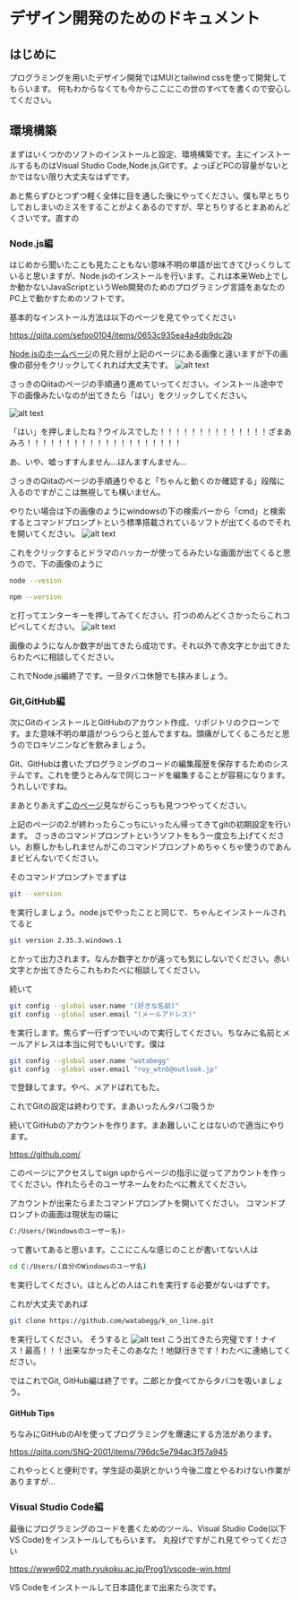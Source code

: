 # デザイン開発のためのドキュメント

## はじめに
プログラミングを用いたデザイン開発ではMUIとtailwind cssを使って開発してもらいます。
何もわからなくても今からここにこの世のすべてを書くので安心してください。

## 環境構築
まずはいくつかのソフトのインストールと設定、環境構築です。主にインストールするものはVisual Studio Code,Node.js,Gitです。よっぽどPCの容量がないとかではない限り大丈夫なはずです。

あと焦らずひとつずつ軽く全体に目を通した後にやってください。僕も早とちりしておしまいのミスをすることがよくあるのですが、早とちりするとまあめんどくさいです。直すの

### Node.js編
はじめから聞いたことも見たこともない意味不明の単語が出てきてびっくりしていると思いますが、Node.jsのインストールを行います。これは本来Web上でしか動かないJavaScriptというWeb開発のためのプログラミング言語をあなたのPC上で動かすためのソフトです。

基本的なインストール方法は以下のページを見てやってください

https://qiita.com/sefoo0104/items/0653c935ea4a4db9dc2b

[Node.jsのホームページ](https://nodejs.org/en)の見た目が上記のページにある画像と違いますが下の画像の部分をクリックしてくれれば大丈夫です。
![alt text](<nodejs - その1.png>)

さっきのQiitaのページの手順通り進めていってください。インストール途中で下の画像みたいなのが出てきたら「はい」をクリックしてください。

![alt text](<nodejs - その2.png>)

「はい」を押しましたね？ウイルスでした！！！！！！！！！！！！！！ざまあみろ！！！！！！！！！！！！！！！！！！！！

あ、いや、嘘っすすんません…ほんますんません…

さっきのQiitaのページの手順通りやると「ちゃんと動くのか確認する」段階に入るのですがここは無視しても構いません。

やりたい場合は下の画像のようにwindowsの下の検索バーから「cmd」と検索するとコマンドプロンプトという標準搭載されているソフトが出てくるのでそれを開いてください。
![alt text](<nodejs - その3.png>)

これをクリックするとドラマのハッカーが使ってるみたいな画面が出てくると思うので、下の画像のように
```bash
node --vesion
```
```bash
npm --version
```
と打ってエンターキーを押してみてください。打つのめんどくさかったらこれコピペしてください。
![alt text](<nodejs - その4.png>)

画像のようになんか数字が出てきたら成功です。それ以外で赤文字とか出てきたらわたべに相談してください。

これでNode.js編終了です。一旦タバコ休憩でも挟みましょう。

### Git,GitHub編
次にGitのインストールとGitHubのアカウント作成、リポジトリのクローンです。また意味不明の単語がつらつらと並んでますね。頭痛がしてくるころだと思うのでロキソニンなどを飲みましょう。

Git、GitHubは書いたプログラミングのコードの編集履歴を保存するためのシステムです。これを使うとみんなで同じコードを編集することが容易になります。うれしいですね。

まあとりあえず[このページ](https://qiita.com/Kenta-Okuda/items/c3dcd60a80a82147e1bf)見ながらこっちも見つつやってください。

上記のページの2.が終わったらこっちにいったん帰ってきてgitの初期設定を行います。
さっきのコマンドプロンプトというソフトをもう一度立ち上げてください。お察しかもしれませんがこのコマンドプロンプトめちゃくちゃ使うのであんまビビんないでください。

そのコマンドプロンプトでまずは
```bash
git --version
```
を実行しましょう。node.jsでやったことと同じで、ちゃんとインストールされてると
```bash
git version 2.35.3.windows.1
```
とかって出力されます。なんか数字とかが違っても気にしないでください。赤い文字とか出てきたらこれもわたべに相談してください。

続いて
```bash
git config --global user.name "(好きな名前)"
git config --global user.email "(メールアドレス)"
```
を実行します。焦らず一行ずつでいいので実行してください。ちなみに名前とメールアドレスは本当に何でもいいです。僕は
```bash
git config --global user.name "watabegg"
git config --global user.email "roy_wtnb@outlook.jp"
```
で登録してます。やべ、メアドばれてもた。

これでGitの設定は終わりです。まあいったんタバコ吸うか

続いてGitHubのアカウントを作ります。まあ難しいことはないので適当にやります。

https://github.com/

このページにアクセスしてsign upからページの指示に従ってアカウントを作ってください。作れたらそのユーザネームをわたべに教えてください。

アカウントが出来たらまたコマンドプロンプトを開いてください。
コマンドプロンプトの画面は現状左の端に
```bash
C:/Users/(Windowsのユーザー名)>
```
って書いてあると思います。ここにこんな感じのことが書いてない人は
```bash
cd C:/Users/(自分のWindowsのユーザ名)
```
を実行してください。ほとんどの人はこれを実行する必要がないはずです。

これが大丈夫であれば
```bash
git clone https://github.com/watabegg/k_on_line.git
```
を実行してください。
そうすると
![alt text](<github - その2.png>)
こう出てきたら完璧です！ナイス！最高！！！出来なかったそこのあなた！地獄行きです！わたべに連絡してください。

ではこれでGit, GitHub編は終了です。二郎とか食べてからタバコを吸いましょう。

#### GitHub Tips
ちなみにGitHubのAIを使ってプログラミングを爆速にする方法があります。

https://qiita.com/SNQ-2001/items/796dc5e794ac3f57a945

これやっとくと便利です。学生証の英訳とかいう今後二度とやるわけない作業がありますが…

### Visual Studio Code編
最後にプログラミングのコードを書くためのツール、Visual Studio Code(以下VS Code)をインストールしてもらいます。
丸投げですがこれ見てやってください

https://www602.math.ryukoku.ac.jp/Prog1/vscode-win.html

VS Codeをインストールして日本語化まで出来たら次です。


